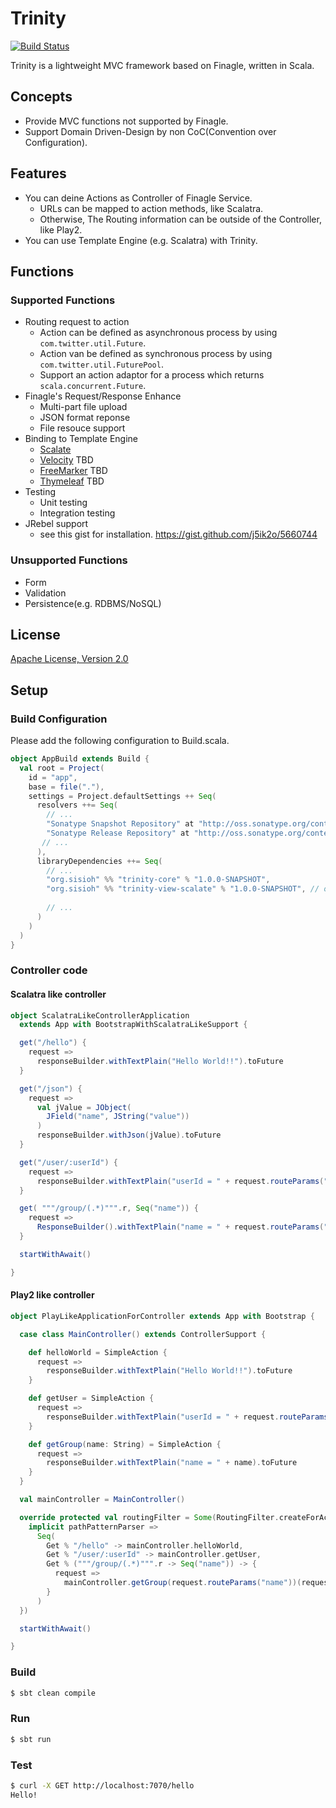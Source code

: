 # Trinity

[![Build Status](https://travis-ci.org/sisioh/trinity.png?branch=develop)](https://travis-ci.org/sisioh/trinity)

Trinity is a lightweight MVC framework based on Finagle, written in Scala.

## Concepts
- Provide MVC functions not supported by Finagle.
- Support Domain Driven-Design by non CoC(Convention over Configuration).

## Features
- You can deine Actions as Controller of Finagle Service.
  - URLs can be mapped to action methods, like Scalatra.
  - Otherwise, The Routing information can be outside of the Controller, like Play2.
- You can use Template Engine (e.g. Scalatra) with Trinity.

## Functions
### Supported Functions
- Routing request to action
  - Action can be defined as asynchronous process by using `com.twitter.util.Future`.
  - Action van be defined as synchronous process by using `com.twitter.util.FuturePool`.
  - Support an action adaptor for a process which returns `scala.concurrent.Future`.
- Finagle's Request/Response Enhance
  - Multi-part file upload
  - JSON format reponse
  - File resouce support
- Binding to Template Engine
  - [Scalate](http://scalate.fusesource.org/)
  - [Velocity](http://velocity.apache.org/) TBD
  - [FreeMarker](http://freemarker.org/) TBD
  - [Thymeleaf](http://www.thymeleaf.org/) TBD
- Testing
  - Unit testing
  - Integration testing
- JRebel support
  - see this gist for installation. https://gist.github.com/j5ik2o/5660744

### Unsupported Functions
- Form
- Validation 
- Persistence(e.g. RDBMS/NoSQL)

## License
[Apache License, Version 2.0](http://www.apache.org/licenses/LICENSE-2.0.html)

## Setup

### Build Configuration

Please add the following configuration to Build.scala.

```scala
object AppBuild extends Build {
  val root = Project(
    id = "app",
    base = file("."),
    settings = Project.defaultSettings ++ Seq(
      resolvers ++= Seq(
        // ...
        "Sonatype Snapshot Repository" at "http://oss.sonatype.org/content/repositories/snapshots/",
        "Sonatype Release Repository" at "http://oss.sonatype.org/content/repositories/releases/",
       // ...
      ),
      libraryDependencies ++= Seq(
        // ...
        "org.sisioh" %% "trinity-core" % "1.0.0-SNAPSHOT",
        "org.sisioh" %% "trinity-view-scalate" % "1.0.0-SNAPSHOT", // optional
        
        // ...
      )
    )
  )
}
```

### Controller code

#### Scalatra like controller

```scala
object ScalatraLikeControllerApplication
  extends App with BootstrapWithScalatraLikeSupport {

  get("/hello") {
    request =>
      responseBuilder.withTextPlain("Hello World!!").toFuture
  }

  get("/json") {
    request =>
      val jValue = JObject(
        JField("name", JString("value"))
      )
      responseBuilder.withJson(jValue).toFuture
  }

  get("/user/:userId") {
    request =>
      responseBuilder.withTextPlain("userId = " + request.routeParams("userId")).toFuture
  }

  get( """/group/(.*)""".r, Seq("name")) {
    request =>
      ResponseBuilder().withTextPlain("name = " + request.routeParams("name")).toFuture
  }

  startWithAwait()

}
```

#### Play2 like controller

```scala
object PlayLikeApplicationForController extends App with Bootstrap {

  case class MainController() extends ControllerSupport {

    def helloWorld = SimpleAction {
      request =>
        responseBuilder.withTextPlain("Hello World!!").toFuture
    }

    def getUser = SimpleAction {
      request =>
        responseBuilder.withTextPlain("userId = " + request.routeParams("userId")).toFuture
    }

    def getGroup(name: String) = SimpleAction {
      request =>
        responseBuilder.withTextPlain("name = " + name).toFuture
    }
  }

  val mainController = MainController()

  override protected val routingFilter = Some(RoutingFilter.createForActions {
    implicit pathPatternParser =>
      Seq(
        Get % "/hello" -> mainController.helloWorld,
        Get % "/user/:userId" -> mainController.getUser,
        Get % ("""/group/(.*)""".r -> Seq("name")) -> {
          request =>
            mainController.getGroup(request.routeParams("name"))(request)
        }
      )
  })

  startWithAwait()

}
```

### Build 

```sh
$ sbt clean compile
```

### Run

```sh
$ sbt run
```

### Test

```sh
$ curl -X GET http://localhost:7070/hello
Hello!
```

